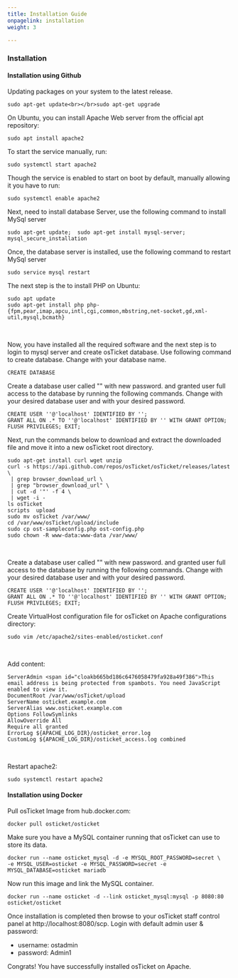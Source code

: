 ```yaml
---
title: Installation Guide
onpagelink: installation
weight: 3

---
```

### Installation

#### Installation using Github

Updating packages on your system to the latest release.

    sudo apt-get update<br></br>sudo apt-get upgrade 


On Ubuntu, you can install Apache Web server from the official apt repository:

    sudo apt install apache2 


To start the service manually, run:

    sudo systemctl start apache2


Though the service is enabled to start on boot by default, manually allowing it you have to run:

    sudo systemctl enable apache2


Next, need to install database Server, use the following command to install MySql server

    sudo apt-get update;  sudo apt-get install mysql-server; mysql_secure_installation 


Once, the database server is installed, use the following command to restart MySql server

    sudo service mysql restart 


The next step is the to install PHP on Ubuntu:

    sudo apt update
    sudo apt-get install php php-{fpm,pear,imap,apcu,intl,cgi,common,mbstring,net-socket,gd,xml-util,mysql,bcmath}


​    

Now, you have installed all the required software and the next step is to login to mysql server and create osTicket database. Use following command to create database. Change with your database name.

    CREATE DATABASE  


Create a database user called "" with new password. and granted user full access to the database by running the following commands. Change with your desired database user and with your desired password.

    CREATE USER ''@'localhost' IDENTIFIED BY ''; 
    GRANT ALL ON .* TO ''@'localhost' IDENTIFIED BY '' WITH GRANT OPTION;
    FLUSH PRIVILEGES; EXIT;


Next, run the commands below to download and extract the downloaded file and move it into a new osTicket root directory.

    sudo apt-get install curl wget unzip
    curl -s https://api.github.com/repos/osTicket/osTicket/releases/latest \
     | grep browser_download_url \
     | grep "browser_download_url" \
     | cut -d '"' -f 4 \
     | wget -i -
    ls osTicket
    scripts  upload
    sudo mv osTicket /var/www/
    cd /var/www/osTicket/upload/include
    sudo cp ost-sampleconfig.php ost-config.php
    sudo chown -R www-data:www-data /var/www/


​    

Create a database user called "" with new password. and granted user full access to the database by running the following commands. Change with your desired database user and with your desired password.

    CREATE USER ''@'localhost' IDENTIFIED BY ''; 
    GRANT ALL ON .* TO ''@'localhost' IDENTIFIED BY '' WITH GRANT OPTION;
    FLUSH PRIVILEGES; EXIT;


Create VirtualHost configuration file for osTicket on Apache configurations directory:

    sudo vim /etc/apache2/sites-enabled/osticket.conf


​    

Add content:

    ServerAdmin <span id="cloakb665bd186c6476058479fa928a49f386">This email address is being protected from spambots. You need JavaScript enabled to view it.
    DocumentRoot /var/www/osTicket/upload
    ServerName osticket.example.com
    ServerAlias www.osticket.example.com
    Options FollowSymlinks
    AllowOverride All
    Require all granted
    ErrorLog ${APACHE_LOG_DIR}/osticket_error.log
    CustomLog ${APACHE_LOG_DIR}/osticket_access.log combined


​    

Restart apache2:

    sudo systemctl restart apache2


#### Installation using Docker

Pull osTicket Image from hub.docker.com:

    docker pull osticket/osticket


Make sure you have a MySQL container running that osTicket can use to store its data.

    docker run --name osticket_mysql -d -e MYSQL_ROOT_PASSWORD=secret \
    -e MYSQL_USER=osticket -e MYSQL_PASSWORD=secret -e MYSQL_DATABASE=osticket mariadb


Now run this image and link the MySQL container.

    docker run --name osticket -d --link osticket_mysql:mysql -p 8080:80 osticket/osticket


Once installation is completed then browse to your osTicket staff control panel at http://localhost:8080/scp. Login with default admin user & password:

*   username: ostadmin
*   password: Admin1

Congrats! You have successfully installed osTicket on Apache.